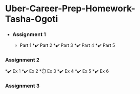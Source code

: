 # Uber-Career-Prep-Homework-Tasha-Ogoti

* ### Assignment 1
  * Part 1
  *✔️ Part 2
  *✔️ Part 3
  *✔️ Part 4
  *✔️ Part 5

### Assignment 2
  *✔️ Ex 1
  *✔️ Ex 2
  *⏱️ Ex 3
  *✔️ Ex 4
  *✔️ Ex 5
  *✔️ Ex 6

### Assignment 3


